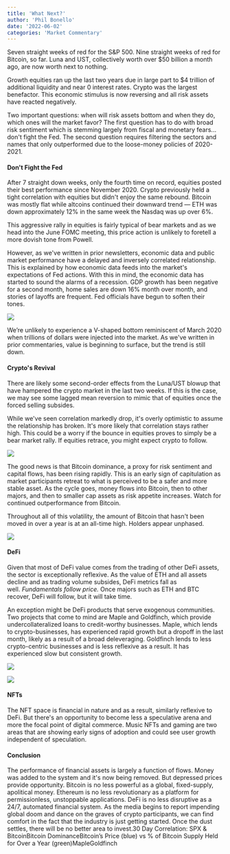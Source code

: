 ```yaml
---
title: 'What Next?'
author: 'Phil Bonello'
date: '2022-06-02'
categories: 'Market Commentary'
---
```

Seven straight weeks of red for the S\&P 500. Nine straight weeks of red for Bitcoin, so far. Luna and UST, collectively worth over $50 billion a month ago, are now worth next to nothing.

Growth equities ran up the last two years due in large part to $4 trillion of additional liquidity and near 0 interest rates. Crypto was the largest benefactor. This economic stimulus is now reversing and all risk assets have reacted negatively.

Two important questions: when will risk assets bottom and when they do, which ones will the market favor? The first question has to do with broad risk sentiment which is stemming largely from fiscal and monetary fears... don't fight the Fed. The second question requires filtering the sectors and names that only outperformed due to the loose-money policies of 2020-2021.



#### **Don't Fight the Fed**

After 7 straight down weeks, only the fourth time on record, equities posted their best performance since November 2020. Crypto previously held a tight correlation with equities but didn't enjoy the same rebound. Bitcoin was mostly flat while altcoins continued their downward trend — ETH was down approximately 12% in the same week the Nasdaq was up over 6%.

This aggressive rally in equities is fairly typical of bear markets and as we head into the June FOMC meeting, this price action is unlikely to foretell a more dovish tone from Powell.

However, as we've written in prior newsletters, economic data and public market performance have a delayed and inversely correlated relationship. This is explained by how economic data feeds into the market's expectations of Fed actions. With this in mind, the economic data has started to sound the alarms of a recession. GDP growth has been negative for a second month, home sales are down 16% month over month, and stories of layoffs are frequent. Fed officials have begun to soften their tones.

![](/images/https\_\__bucketeer-e05bbc84-baa3-437e-9518-adb32be77984.s3.amazonaws.com_public_images_dfc70415-354a-4d9c-980d-539c7ebe43c5\_1107x467.webp)

We’re unlikely to experience a V-shaped bottom reminiscent of March 2020 when trillions of dollars were injected into the market. As we've written in prior commentaries, value is beginning to surface, but the trend is still down.



#### **Crypto's Revival**

There are likely some second-order effects from the Luna/UST blowup that have hampered the crypto market in the last two weeks. If this is the case, we may see some lagged mean reversion to mimic that of equities once the forced selling subsides.

While we've seen correlation markedly drop, it's overly optimistic to assume the relationship has broken. It's more likely that correlation stays rather high. This could be a worry if the bounce in equities proves to simply be a bear market rally. If equities retrace, you might expect crypto to follow.

![](/images/https\_\__bucketeer-e05bbc84-baa3-437e-9518-adb32be77984.s3.amazonaws.com_public_images\_58fc3ecb-78ba-48f9-9067-7ac5cbcbf57f\_2168x1132.webp)

The good news is that Bitcoin dominance, a proxy for risk sentiment and capital flows, has been rising rapidly. This is an early sign of capitulation as market participants retreat to what is perceived to be a safer and more stable asset. As the cycle goes, money flows into Bitcoin, then to other majors, and then to smaller cap assets as risk appetite increases. Watch for continued outperformance from Bitcoin.

Throughout all of this volatility, the amount of Bitcoin that hasn't been moved in over a year is at an all-time high. Holders appear unphased.

![](/images/https\_\__bucketeer-e05bbc84-baa3-437e-9518-adb32be77984.s3.amazonaws.com_public_images\_0773b2db-595e-48ec-ac34-99679fe805de\_1417x808.webp)

#### **DeFi**

Given that most of DeFi value comes from the trading of other DeFi assets, the sector is exceptionally reflexive. As the value of ETH and all assets decline and as trading volume subsides, DeFi metrics fall as well. *Fundamentals follow price.* Once majors such as ETH and BTC recover, DeFi will follow, but it will take time.

An exception might be DeFi products that serve exogenous communities. Two projects that come to mind are Maple and Goldfinch, which provide undercollateralized loans to credit-worthy businesses. Maple, which lends to crypto-businesses, has experienced rapid growth but a dropoff in the last month, likely as a result of a broad deleveraging. Goldfinch lends to less crypto-centric businesses and is less reflexive as a result. It has experienced slow but consistent growth.

![](/images/https\_\__bucketeer-e05bbc84-baa3-437e-9518-adb32be77984.s3.amazonaws.com_public_images\_38784975-6dd2-4753-9c8a-ff1d5f3d78f8\_753x374.webp)

![](/images/https\_\__bucketeer-e05bbc84-baa3-437e-9518-adb32be77984.s3.amazonaws.com_public_images_afee7e88-9e31-428c-acbc-8e903336b1c2\_752x322.webp)

#### **NFTs**

The NFT space is financial in nature and as a result, similarly reflexive to DeFi. But there's an opportunity to become less a speculative arena and more the focal point of digital commerce. Music NFTs and gaming are two areas that are showing early signs of adoption and could see user growth independent of speculation.



#### **Conclusion**

The performance of financial assets is largely a function of flows. Money was added to the system and it's now being removed. But depressed prices provide opportunity. Bitcoin is no less powerful as a global, fixed-supply, apolitical money. Ethereum is no less revolutionary as a platform for permissionless, unstoppable applications. DeFi is no less disruptive as a 24/7, automated financial system. As the media begins to report impending global doom and dance on the graves of crypto participants, we can find comfort in the fact that the industry is just getting started. Once the dust settles, there will be no better area to invest.30 Day Correlation: SPX & BitcoinBitcoin DominanceBitcoin’s Price (blue) vs % of Bitcoin Supply Held for Over a Year (green)MapleGoldfinch
